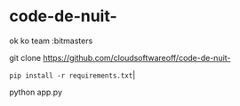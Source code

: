 # code-de-nuit-
ok ko team :bitmasters

git clone https://github.com/cloudsoftwareoff/code-de-nuit-


`pip install -r requirements.txt`|

python app.py

